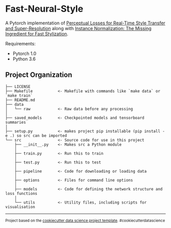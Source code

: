 Fast-Neural-Style
==============================

A Pytorch implementation of [Perceptual Losses for Real-Time Style Transfer and Super-Resolution](https://arxiv.org/abs/1603.08155) along with [Instance Normalization: The Missing Ingredient for Fast Stylization](https://arxiv.org/abs/1607.08022).

Requirements:

- Pytorch 1.0
- Python 3.6

Project Organization
------------

    ├── LICENSE
    ├── Makefile           <- Makefile with commands like `make data` or `make train`
    ├── README.md
    ├── data
    │   └── raw            <- Raw data before any processing
    │
    ├── saved_models       <- Checkpointed models and tensorboard summaries
    │
    ├── setup.py           <- makes project pip installable (pip install -e .) so src can be imported
    └── src                <- Source code for use in this project
        ├── __init__.py    <- Makes src a Python module
        │
        ├── train.py       <- Run this to train
        │
        ├── test.py        <- Run this to test
        │
        ├── pipeline       <- Code for downloading or loading data  
        │
        ├── options        <- Files for command line options
        │
        ├── models         <- Code for defining the network structure and loss functions
        │
        └── utils          <- Utility files, including scripts for visualisation

--------

<p><small>Project based on the <a target="_blank" href="https://drivendata.github.io/cookiecutter-data-science/">cookiecutter data science project template</a>. #cookiecutterdatascience</small></p>
